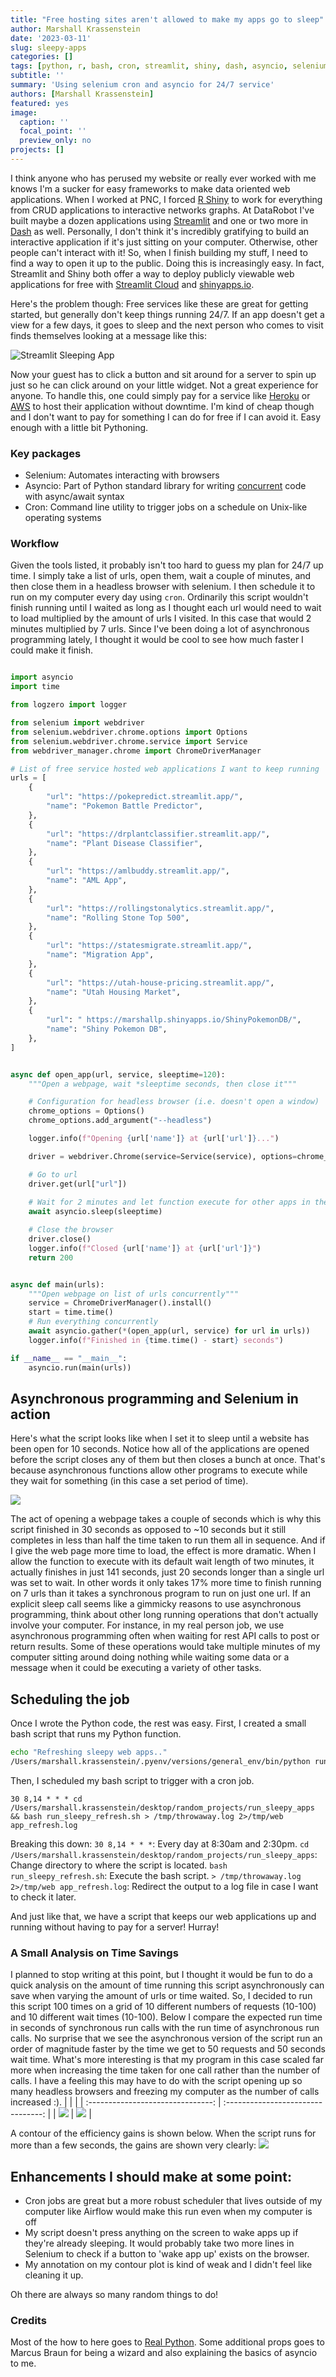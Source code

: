 ```yaml
---
title: "Free hosting sites aren't allowed to make my apps go to sleep"
author: Marshall Krassenstein
date: '2023-03-11'
slug: sleepy-apps
categories: []
tags: [python, r, bash, cron, streamlit, shiny, dash, asyncio, selenium]
subtitle: ''
summary: 'Using selenium cron and asyncio for 24/7 service'
authors: [Marshall Krassenstein]
featured: yes
image:
  caption: ''
  focal_point: ''
  preview_only: no
projects: []
---
```


I think anyone who has perused my website or really ever worked with me knows I'm a sucker for easy frameworks to make data oriented web applications. When I worked at PNC, I forced [R Shiny](https://shiny.rstudio.com/) to work for everything from CRUD applications to interactive networks graphs. At DataRobot I've built maybe a dozen applications using [Streamlit](https://streamlit.io/) and one or two more in [Dash](https://plotly.com/dash/) as well. Personally, I don't think it's incredibly gratifying to build an interactive application if it's just sitting on your computer. Otherwise, other people can't interact with it! So, when I finish building my stuff, I need to find a way to open it up to the public. Doing this is increasingly easy. In fact, Streamlit and Shiny both offer a way to deploy publicly viewable web applications for free with [Streamlit Cloud](https://streamlit.io/cloud) and [shinyapps.io](https://www.shinyapps.io/).

Here's the problem though: Free services like these are great for getting started, but generally don't keep things  running 24/7. If an app doesn't get a view for a few days, it goes to sleep and the next person who comes to visit finds themselves looking at a message like this:

![Streamlit Sleeping App](images/sleepy_app.png)

Now your guest has to click a button and sit around for a server to spin up just so he can click around on your little widget. Not a great experience for anyone. To handle this, one could simply pay for a service like [Heroku](https://www.heroku.com/) or [AWS](https://aws.amazon.com/) to host their application without downtime. I'm kind of cheap though and I don't want to pay for something I can do for free if I can avoid it. Easy enough with a little bit Pythoning.

### Key packages
- Selenium: Automates interacting with browsers
- Asyncio: Part of Python standard library for writing [concurrent](https://en.wikipedia.org/wiki/Concurrency_(computer_science)) code with async/await syntax
- Cron: Command line utility to trigger jobs on a schedule on Unix-like operating systems

### Workflow

Given the tools listed, it probably isn't too hard to guess my plan for 24/7 up time. I simply take a list of urls, open them, wait a couple of minutes, and then close them in a headless browser with selenium. I then schedule it to run on my computer every day using `cron`. Ordinarily this script wouldn't finish running until I waited as long as I thought each url would need to wait to load multiplied by the amount of urls I visited.  In this case that would 2 minutes multiplied by 7 urls. Since I've been doing a lot of asynchronous programming lately, I thought it would be cool to see how much faster I could make it finish.

```python

import asyncio
import time

from logzero import logger

from selenium import webdriver
from selenium.webdriver.chrome.options import Options
from selenium.webdriver.chrome.service import Service
from webdriver_manager.chrome import ChromeDriverManager

# List of free service hosted web applications I want to keep running
urls = [
    {
        "url": "https://pokepredict.streamlit.app/",
        "name": "Pokemon Battle Predictor",
    },
    {
        "url": "https://drplantclassifier.streamlit.app/",
        "name": "Plant Disease Classifier",
    },
    {
        "url": "https://amlbuddy.streamlit.app/",
        "name": "AML App",
    },
    {
        "url": "https://rollingstonalytics.streamlit.app/",
        "name": "Rolling Stone Top 500",
    },
    {
        "url": "https://statesmigrate.streamlit.app/",
        "name": "Migration App",
    },
    {
        "url": "https://utah-house-pricing.streamlit.app/",
        "name": "Utah Housing Market",
    },
    {
        "url": " https://marshallp.shinyapps.io/ShinyPokemonDB/",
        "name": "Shiny Pokemon DB",
    },
]


async def open_app(url, service, sleeptime=120):
    """Open a webpage, wait *sleeptime seconds, then close it"""

    # Configuration for headless browser (i.e. doesn't open a window)
    chrome_options = Options()
    chrome_options.add_argument("--headless")

    logger.info(f"Opening {url['name']} at {url['url']}...")

    driver = webdriver.Chrome(service=Service(service), options=chrome_options)

    # Go to url
    driver.get(url["url"])
    
    # Wait for 2 minutes and let function execute for other apps in the mean time
    await asyncio.sleep(sleeptime)

    # Close the browser
    driver.close()
    logger.info(f"Closed {url['name']} at {url['url']}")
    return 200


async def main(urls):
    """Open webpage on list of urls concurrently"""
    service = ChromeDriverManager().install()
    start = time.time()
    # Run everything concurrently
    await asyncio.gather(*(open_app(url, service) for url in urls))
    logger.info(f"Finished in {time.time() - start} seconds")

if __name__ == "__main__":
    asyncio.run(main(urls))
```

## Asynchronous programming and Selenium in action

Here's what the script looks like when I set it to sleep until a website has been open for 10 seconds. Notice how all of the applications are opened before the script closes any of them but then closes a bunch at once. That's because asynchronous functions allow other programs to execute while they wait for something (in this case a set period of time). 

![](images/run_refresh_script.gif)

The act of opening a webpage takes a couple of seconds which is why this script finished in 30 seconds as opposed to ~10 seconds but it still completes in less than half the time taken to run them all in sequence. And if I give the web page more time to load, the effect is more dramatic. When I allow the function to execute with its default wait length of two minutes, it actually finishes in just 141 seconds, just 20 seconds longer than a single url was set to wait. In other words it only takes 17% more time to finish running on 7 urls than it takes a synchronous program to run on just one url. If an explicit sleep call seems like a gimmicky reasons to use asynchronous programming, think about other long running operations that don't actually involve your computer. For instance, in my real person job, we use asynchronous programming often when waiting for rest API calls to post or return results. Some of these operations would take multiple minutes of my computer sitting around doing nothing while waiting some data or a message when it could be executing a variety of other tasks.

## Scheduling the job

Once I wrote the Python code, the rest was easy. First, I created a small bash script that runs my Python function.

```bash
echo "Refreshing sleepy web apps.."
/Users/marshall.krassenstein/.pyenv/versions/general_env/bin/python run_sleepy_apps.py
```

Then, I scheduled my bash script to trigger with a cron job.

```
30 8,14 * * * cd /Users/marshall.krassenstein/desktop/random_projects/run_sleepy_apps && bash run_sleepy_refresh.sh > /tmp/throwaway.log 2>/tmp/web app_refresh.log
```

Breaking this down:
`30 8,14 * * *`: Every day at 8:30am and 2:30pm.
`cd /Users/marshall.krassenstein/desktop/random_projects/run_sleepy_apps`: Change directory to where the script is located.
`bash run_sleepy_refresh.sh`: Execute the bash script.
`> /tmp/throwaway.log 2>/tmp/web app_refresh.log`: Redirect the output to a log file in case I want to check it later.

And just like that, we have a script that keeps our web applications up and running without having to pay for a server! Hurray!

### A Small Analysis on Time Savings

I planned to stop writing at this point, but I thought it would be fun to do a quick analysis on the amount of time running this script asynchronously can save when varying the amount of urls or time waited. So, I decided to run this script 100 times on a grid of 10 different numbers of requests (10-100) and 10 different wait times (10-100).
Below I compare the expected run time in seconds of synchronous run calls with the run time of asynchronous run calls. No surprise that we see the asynchronous version of the script run an order of magnitude faster by the time we get to 50 requests and 50 seconds wait time. What's more interesting is that my program in this case scaled far more when increasing the time taken for one call rather than the number of calls. I have a feeling this may have to do with the script opening up so many headless browsers and freezing my computer as the number of calls increased :). 
|                                   |                                    |
| :-------------------------------: | :--------------------------------: |
| ![](images/sync_time_contour.png) | ![](images/async_time_contour.png) |

A contour of the efficiency gains is shown below. When the script runs for more than a few seconds, the gains are shown very clearly:
![](images/async_savings_contour.png)

## Enhancements I should make at some point:

- Cron jobs are great but a more robust scheduler that lives outside of my computer like Airflow would make this run even when my computer is off
- My script doesn't press anything on the screen to wake apps up if they're already sleeping. It would probably take two more lines in Selenium to check if a button to 'wake app up' exists on the browser.
- My annotation on my contour plot is kind of weak and I didn't feel like cleaning it up.

Oh there are always so many random things to do!

### Credits

Most of the how to here goes to [Real Python](https://realpython.com/async-io-python/). Some additional props goes to Marcus Braun for being a wizard and also explaining the basics of asyncio to me.

